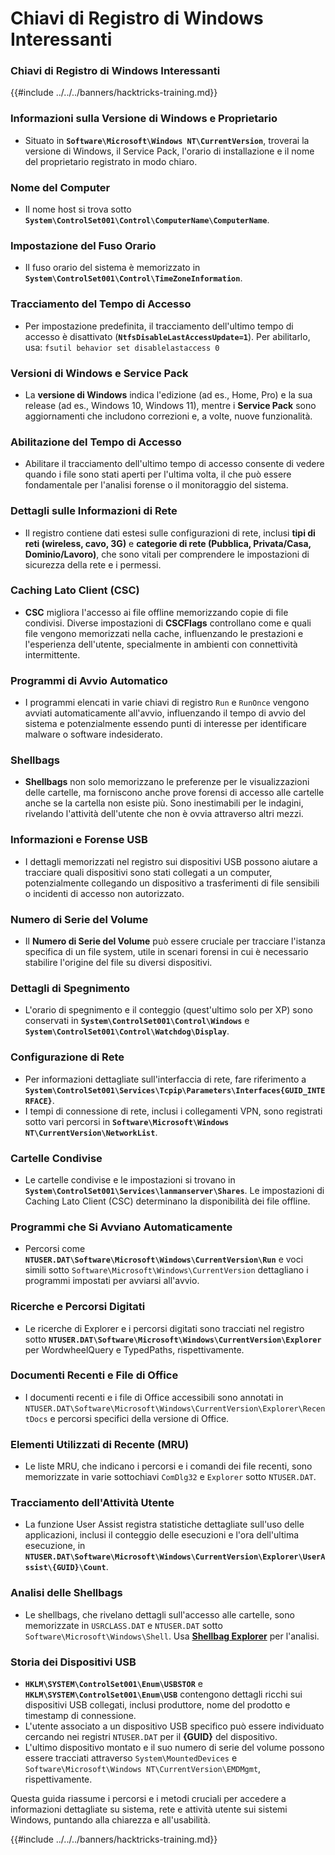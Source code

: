 # Chiavi di Registro di Windows Interessanti

### Chiavi di Registro di Windows Interessanti

{{#include ../../../banners/hacktricks-training.md}}

### **Informazioni sulla Versione di Windows e Proprietario**

- Situato in **`Software\Microsoft\Windows NT\CurrentVersion`**, troverai la versione di Windows, il Service Pack, l'orario di installazione e il nome del proprietario registrato in modo chiaro.

### **Nome del Computer**

- Il nome host si trova sotto **`System\ControlSet001\Control\ComputerName\ComputerName`**.

### **Impostazione del Fuso Orario**

- Il fuso orario del sistema è memorizzato in **`System\ControlSet001\Control\TimeZoneInformation`**.

### **Tracciamento del Tempo di Accesso**

- Per impostazione predefinita, il tracciamento dell'ultimo tempo di accesso è disattivato (**`NtfsDisableLastAccessUpdate=1`**). Per abilitarlo, usa:
`fsutil behavior set disablelastaccess 0`

### Versioni di Windows e Service Pack

- La **versione di Windows** indica l'edizione (ad es., Home, Pro) e la sua release (ad es., Windows 10, Windows 11), mentre i **Service Pack** sono aggiornamenti che includono correzioni e, a volte, nuove funzionalità.

### Abilitazione del Tempo di Accesso

- Abilitare il tracciamento dell'ultimo tempo di accesso consente di vedere quando i file sono stati aperti per l'ultima volta, il che può essere fondamentale per l'analisi forense o il monitoraggio del sistema.

### Dettagli sulle Informazioni di Rete

- Il registro contiene dati estesi sulle configurazioni di rete, inclusi **tipi di reti (wireless, cavo, 3G)** e **categorie di rete (Pubblica, Privata/Casa, Dominio/Lavoro)**, che sono vitali per comprendere le impostazioni di sicurezza della rete e i permessi.

### Caching Lato Client (CSC)

- **CSC** migliora l'accesso ai file offline memorizzando copie di file condivisi. Diverse impostazioni di **CSCFlags** controllano come e quali file vengono memorizzati nella cache, influenzando le prestazioni e l'esperienza dell'utente, specialmente in ambienti con connettività intermittente.

### Programmi di Avvio Automatico

- I programmi elencati in varie chiavi di registro `Run` e `RunOnce` vengono avviati automaticamente all'avvio, influenzando il tempo di avvio del sistema e potenzialmente essendo punti di interesse per identificare malware o software indesiderato.

### Shellbags

- **Shellbags** non solo memorizzano le preferenze per le visualizzazioni delle cartelle, ma forniscono anche prove forensi di accesso alle cartelle anche se la cartella non esiste più. Sono inestimabili per le indagini, rivelando l'attività dell'utente che non è ovvia attraverso altri mezzi.

### Informazioni e Forense USB

- I dettagli memorizzati nel registro sui dispositivi USB possono aiutare a tracciare quali dispositivi sono stati collegati a un computer, potenzialmente collegando un dispositivo a trasferimenti di file sensibili o incidenti di accesso non autorizzato.

### Numero di Serie del Volume

- Il **Numero di Serie del Volume** può essere cruciale per tracciare l'istanza specifica di un file system, utile in scenari forensi in cui è necessario stabilire l'origine del file su diversi dispositivi.

### **Dettagli di Spegnimento**

- L'orario di spegnimento e il conteggio (quest'ultimo solo per XP) sono conservati in **`System\ControlSet001\Control\Windows`** e **`System\ControlSet001\Control\Watchdog\Display`**.

### **Configurazione di Rete**

- Per informazioni dettagliate sull'interfaccia di rete, fare riferimento a **`System\ControlSet001\Services\Tcpip\Parameters\Interfaces{GUID_INTERFACE}`**.
- I tempi di connessione di rete, inclusi i collegamenti VPN, sono registrati sotto vari percorsi in **`Software\Microsoft\Windows NT\CurrentVersion\NetworkList`**.

### **Cartelle Condivise**

- Le cartelle condivise e le impostazioni si trovano in **`System\ControlSet001\Services\lanmanserver\Shares`**. Le impostazioni di Caching Lato Client (CSC) determinano la disponibilità dei file offline.

### **Programmi che Si Avviano Automaticamente**

- Percorsi come **`NTUSER.DAT\Software\Microsoft\Windows\CurrentVersion\Run`** e voci simili sotto `Software\Microsoft\Windows\CurrentVersion` dettagliano i programmi impostati per avviarsi all'avvio.

### **Ricerche e Percorsi Digitati**

- Le ricerche di Explorer e i percorsi digitati sono tracciati nel registro sotto **`NTUSER.DAT\Software\Microsoft\Windows\CurrentVersion\Explorer`** per WordwheelQuery e TypedPaths, rispettivamente.

### **Documenti Recenti e File di Office**

- I documenti recenti e i file di Office accessibili sono annotati in `NTUSER.DAT\Software\Microsoft\Windows\CurrentVersion\Explorer\RecentDocs` e percorsi specifici della versione di Office.

### **Elementi Utilizzati di Recente (MRU)**

- Le liste MRU, che indicano i percorsi e i comandi dei file recenti, sono memorizzate in varie sottochiavi `ComDlg32` e `Explorer` sotto `NTUSER.DAT`.

### **Tracciamento dell'Attività Utente**

- La funzione User Assist registra statistiche dettagliate sull'uso delle applicazioni, inclusi il conteggio delle esecuzioni e l'ora dell'ultima esecuzione, in **`NTUSER.DAT\Software\Microsoft\Windows\CurrentVersion\Explorer\UserAssist\{GUID}\Count`**.

### **Analisi delle Shellbags**

- Le shellbags, che rivelano dettagli sull'accesso alle cartelle, sono memorizzate in `USRCLASS.DAT` e `NTUSER.DAT` sotto `Software\Microsoft\Windows\Shell`. Usa **[Shellbag Explorer](https://ericzimmerman.github.io/#!index.md)** per l'analisi.

### **Storia dei Dispositivi USB**

- **`HKLM\SYSTEM\ControlSet001\Enum\USBSTOR`** e **`HKLM\SYSTEM\ControlSet001\Enum\USB`** contengono dettagli ricchi sui dispositivi USB collegati, inclusi produttore, nome del prodotto e timestamp di connessione.
- L'utente associato a un dispositivo USB specifico può essere individuato cercando nei registri `NTUSER.DAT` per il **{GUID}** del dispositivo.
- L'ultimo dispositivo montato e il suo numero di serie del volume possono essere tracciati attraverso `System\MountedDevices` e `Software\Microsoft\Windows NT\CurrentVersion\EMDMgmt`, rispettivamente.

Questa guida riassume i percorsi e i metodi cruciali per accedere a informazioni dettagliate su sistema, rete e attività utente sui sistemi Windows, puntando alla chiarezza e all'usabilità.

{{#include ../../../banners/hacktricks-training.md}}
